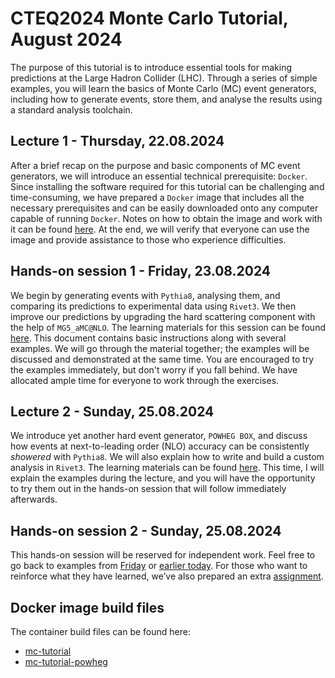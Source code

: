 # CTEQ2024 Monte Carlo Tutorial, August 2024

The purpose of this tutorial is to introduce essential tools for making predictions at the Large Hadron Collider (LHC). Through a series of simple examples, you will learn the basics of Monte Carlo (MC) event generators, including how to generate events, store them, and analyse the results using a standard analysis toolchain. 

## Lecture 1 - Thursday, 22.08.2024

After a brief recap on the purpose and basic components of MC event generators, we will introduce an essential technical prerequisite: `Docker`. Since installing the software required for this tutorial can be challenging and time-consuming, we have prepared a `Docker` image that includes all the necessary prerequisites and can be easily downloaded onto any computer capable of running `Docker`. Notes on how to obtain the image and work with it can be found [here](docker_notes.md). At the end, we will verify that everyone can use the image and provide assistance to those who experience difficulties.

## Hands-on session 1 - Friday, 23.08.2024

We begin by generating events with `Pythia8`, analysing them, and comparing its predictions to experimental data using `Rivet3`. We then improve our predictions by upgrading the hard scattering component with the help of `MG5_aMC@NLO`. The learning materials for this session can be found [here](session1_examples.md). This document contains basic instructions along with several examples. We will go through the material together; the examples will be discussed and demonstrated at the same time. You are encouraged to try the examples immediately, but don't worry if you fall behind. We have allocated ample time for everyone to work through the exercises.

## Lecture 2 - Sunday, 25.08.2024

We introduce yet another hard event generator, `POWHEG BOX`, and discuss how events at next-to-leading order (NLO) accuracy can be consistently _showered_ with `Pythia8`. We will also explain how to write and build a custom analysis in `Rivet3`. The learning materials can be found [here](session2_examples.md). This time, I will explain the examples during the lecture, and you will have the opportunity to try them out in the hands-on session that will follow immediately afterwards.

## Hands-on session 2 - Sunday, 25.08.2024

This hands-on session will be reserved for independent work. Feel free to go back to examples from [Friday](session1_examples.md) or [earlier today](session2_examples.md). For those who want to reinforce what they have learned, we’ve also prepared an extra [assignment](assignment.md).

## Docker image build files

The container build files can be found here:
- [mc-tutorial](mc-tutorial.Docker)
- [mc-tutorial-powheg](mc-tutorial-powheg.Docker)
